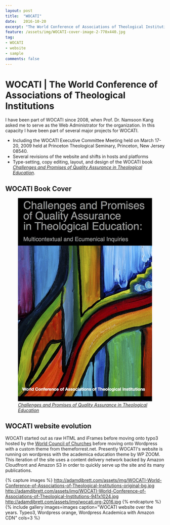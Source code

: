 ```yaml
---
layout: post
title:  "WOCATI"
date:   2016-10-20
excerpt: "The World Conference of Associations of Theological Institutions (WOCATI) serves as a support network for global theological education."
feature: /assets/img/WOCATI-cover-image-2-770x440.jpg
tag:
- WOCATI
- website
- sample
comments: false
---
```


# WOCATI | The World Conference of Associations of Theological Institutions

I have been part of WOCATI since 2008, when Prof. Dr. Namsoon Kang asked me to serve as the Web Administrator for the organization. 
In this capacity I have been part of several major projects for WOCATI. 

* Including the WOCATI Executive Committee Meeting held on March 17-20, 2009 held at Princeton Theological Seminary, Princeton, New Jersey 08540.
* Several revisions of the website and shifts in hosts and platforms  
* Type-setting, copy editing, layout, and design of the WOCATI book [_Challenges and Promises of Quality Assurance in Theological Education_](http://wocati.org/work/challenges-promises-quality-assurance-theological-education/).

## WOCATI Book Cover
<figure>
	<a href="/assets/img/WOCATI-cover-image-2.jpg"><img src="/assets/img/WOCATI-cover-image-2-677x1024.jpg"></a>
	<figcaption><a href="http://wocati.org/work/challenges-promises-quality-assurance-theological-education/"><em>Challenges and Promises of Quality Assurance in Theological Education</em></a></figcaption>
</figure>

## WOCATI website evolution
WOCATI started out as raw HTML and iFrames before moving onto typo3 hosted by the [World Council of Churches](http://oikoumene.org) before moving onto Wordpress with a custom theme from themeforrest.net. Presently WOCATI's website is running on wordpress with the academica education theme by WP ZOOM. This iteration of the site uses a content delivery network backed by Amazon Cloudfront and Amazon S3 in order to quickly serve up the site and its many publications.
 
{% capture images %}
	http://adamdjbrett.com/assets/img/WOCATI-World-Conference-of-Associations-of-Theological-Institutions-original-bg.jpg
	http://adamdjbrett.com/assets/img/WOCATI-World-Conference-of-Associations-of-Theological-Institutions-941x1024.jpg
	http://adamdjbrett.com/assets/img/wocati.org-2016.jpg
{% endcapture %}
{% include gallery images=images caption="WOCATI website over the years. Typeo3, Wordpress orange, Wordpress Academica with Amazon CDN" cols=3 %}

